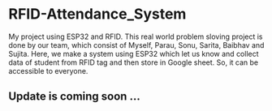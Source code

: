 # RFID-Attendance_System
My project using ESP32 and RFID.
This real world problem sloving project is done by our team, which consist of Myself, Parau, Sonu, Sarita, Baibhav and Sujita.
Here, we make a system using ESP32 which let us know and collect data of student from RFID tag and then store in Google sheet. So, it can be accessible to everyone.


## Update is coming soon ...
